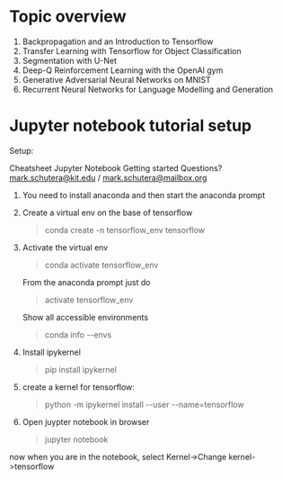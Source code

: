# Topic overview

1. Backpropagation and an Introduction to Tensorflow
2. Transfer Learning with Tensorflow for Object Classification
3. Segmentation with U-Net
4. Deep-Q Reinforcement Learning with the OpenAI gym
5. Generative Adversarial Neural Networks on MNIST
6. Recurrent Neural Networks for Language Modelling and Generation

# Jupyter notebook tutorial setup

Setup:

Cheatsheet
Jupyter Notebook Getting started
Questions? mark.schutera@kit.edu / mark.schutera@mailbox.org


1. You need to install anaconda and then start the anaconda prompt


2. Create a virtual env
 on the base of tensorflow
	>conda create -n tensorflow_env tensorflow



3. Activate the virtual env

	>conda activate tensorflow_env


   From the anaconda prompt just do
	>activate tensorflow_env

   Show all accessible environments
	>conda info --envs


4. Install ipykernel

	>pip install ipykernel



5. create a kernel for tensorflow:

	>python -m ipykernel install --user --name=tensorflow



6. Open juypter notebook in browser
	>jupyter notebook

now when you are in the notebook, select Kernel->Change kernel->tensorflow


